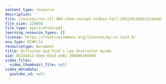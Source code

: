 ```yaml
---
content_type: resource
description: ''
file: /courses/res-tll-004-stem-concept-videos-fall-2013/01341b11e3eebb1da481308d463093bd_MITRES_TLL-004F13_D_F_IG.pdf
file_size: 229650
file_type: application/pdf
learning_resource_types: []
license: https://creativecommons.org/licenses/by-nc-sa/4.0/
ocw_type: OCWFile
resourcetype: Document
title: Diffusion and Fick's Law Instructor Guide
uid: 01341b11-e3ee-bb1d-a481-308d463093bd
video_files:
  video_thumbnail_file: null
video_metadata:
  youtube_id: null
---
```

